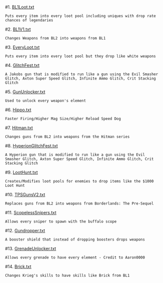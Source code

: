  #1. [BL1Loot.txt](https://raw.githubusercontent.com/BLCM/BLCMods/master/Borderlands%202%20mods/FromDarkHell/BL1Loot.txt)
 
	Puts every item into every loot pool including uniques with drop rate chances of legendaries
	
 #2. [BL1V1.txt](https://github.com/BLCM/BLCMods/blob/master/Borderlands%202%20mods/FromDarkHell/BL1V1.txt)
 
  	Changes Weapons from BL2 into weapons from BL1

 #3. [EveryLoot.txt](https://www.dropbox.com/s/f1or67psc8rkzwu/EveryLoot.txt?dl=0)
 
	Puts every item into every loot pool but they drop like white weapons

 #4. [GlitchFest.txt](https://raw.githubusercontent.com/BLCM/BLCMods/master/Borderlands%202%20mods/FromDarkHell/GlitchFest.txt)
 
 	A Jakobs gun that is modified to run like a gun using the Evil Smasher Glitch, Axton Super Speed Glitch, Infinite Ammo Glitch, Crit Stacking Glitch
	
 #5. [GunUnlocker.txt](https://raw.githubusercontent.com/BLCM/BLCMods/master/Borderlands%202%20mods/FromDarkHell/GunUnlocker.txt)
 
	Used to unlock every weapon's element
	
 #6. [Hippo.txt](https://raw.githubusercontent.com/BLCM/BLCMods/master/Borderlands%202%20mods/FromDarkHell/Hippo.txt)
 
	Faster Firing/Higher Mag Size/Higher Reload Speed Dog
	
 #7. [Hitman.txt](https://raw.githubusercontent.com/BLCM/BLCMods/master/Borderlands%202%20mods/FromDarkHell/Hitman.txt)
 
	Changes guns from BL2 into weapons from the Hitman series
  
 #8. [HyperionGlitchFest.txt](https://raw.githubusercontent.com/BLCM/BLCMods/master/Borderlands%202%20mods/FromDarkHell/HyperionGlitchFest.txt)
 
  	A Hyperion gun that is modified to run like a gun using the Evil Smasher Glitch, Axton Super Speed Glitch, Infinite Ammo Glitch, Crit Stacking Glitch

#9. [LootHunt.txt](https://raw.githubusercontent.com/BLCM/BLCMods/master/Borderlands%202%20mods/FromDarkHell/LootHunt.txt)

  	Creates/Modifies loot pools for enemies to drop items like the $1000 Loot Hunt
  
#10. [TPSGunsV2.txt](https://raw.githubusercontent.com/BLCM/BLCMods/master/Borderlands%202%20mods/FromDarkHell/TPSGunsV2.txt)

  	Replaces guns from BL2 into weapons from Borderlands: The Pre-Sequel
#11. [ScopelessSnipers.txt](https://raw.githubusercontent.com/BLCM/BLCMods/master/Borderlands%202%20mods/FromDarkHell/ScopelessSnipers.txt)

	Allows every sniper to spawn with the buffalo scope
#12. [Gundropper.txt](https://raw.githubusercontent.com/BLCM/BLCMods/master/Borderlands%202%20mods/FromDarkHell/Gundropper.txt)

	A booster shield that instead of dropping boosters drops weapons
	
#13. [GrenadeUnlocker.txt](https://raw.githubusercontent.com/BLCM/BLCMods/master/Borderlands%202%20mods/FromDarkHell/GrenadeUnlocker.txt)

	Allows every grenade to have every element - Credit to Aaron0000

#14. [Brick.txt](https://raw.githubusercontent.com/BLCM/BLCMods/master/Borderlands%202%20mods/FromDarkHell/Brick.txt)

	Changes Krieg's skills to have skills like Brick from BL1
